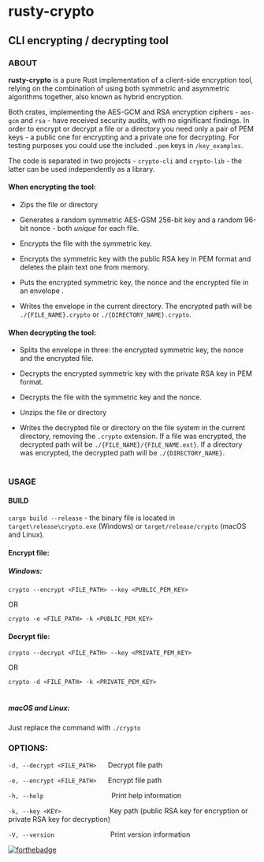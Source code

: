 # rusty-crypto
## CLI encrypting / decrypting tool

### ABOUT
**rusty-crypto** is a pure Rust implementation of a client-side encryption tool, 
relying on the combination of using both symmetric and asymmetric algorithms together, 
also known as hybrid encryption.

Both crates, implementing the AES-GCM and RSA encryption ciphers - `aes-gcm` and `rsa` - have received security audits, with no significant findings.
In order to encrypt or decrypt a file or a directory you need only a pair of PEM keys - a public one for encrypting and a private one for decrypting. 
For testing purposes you could use the included `.pem` keys in `/key_examples`.

The code is separated in two projects - `crypto-cli` and `crypto-lib` - the latter can be used independently as a library.


#### When encrypting the tool: 

- Zips the file or directory

- Generates a random symmetric AES-GSM 256-bit key and a random 96-bit nonce - both _unique_ for each file. 

- Encrypts the file with the symmetric key.

- Encrypts the symmetric key with the public RSA key in PEM format and deletes the plain text one from memory.

- Puts the encrypted symmetric key, the nonce and the encrypted file in an envelope .

- Writes the envelope in the current directory. The encrypted path will be `./{FILE_NAME}.crypto` or `./{DIRECTORY_NAME}.crypto`.

#### When decrypting the tool:

- Splits the envelope in three: the encrypted symmetric key, the nonce and the encrypted file.

- Decrypts the encrypted symmetric key with the private RSA key in PEM format.

- Decrypts the file with the symmetric key and the nonce.

- Unzips the file or directory

- Writes the decrypted file or directory on the file system in the current directory, removing the `.crypto` extension. 
If a file was encrypted, the decrypted path will be `./{FILE_NAME}/{FILE_NAME.ext}`. 
If a directory was encrypted, the decrypted path will be `./{DIRECTORY_NAME}`.
  <br/><br/>

### USAGE

#### BUILD

`cargo build --release` - the binary file is located in `target\release\crypto.exe` (Windows) 
or `target/release/crypto` (macOS and Linux).

#### Encrypt file:

##### Windows:

`crypto --encrypt <FILE_PATH> --key <PUBLIC_PEM_KEY>`

OR

`crypto -e <FILE_PATH> -k <PUBLIC_PEM_KEY>`

#### Decrypt file:

`crypto --decrypt <FILE_PATH> --key <PRIVATE_PEM_KEY>`

OR

`crypto -d <FILE_PATH> -k <PRIVATE_PEM_KEY>`
<br/><br/>

##### macOS and Linux:

Just replace the command with `./crypto`

### OPTIONS:

`-d, --decrypt <FILE_PATH>`&nbsp;&nbsp;&nbsp;&nbsp;&nbsp;&nbsp;Decrypt file path

`-e, --encrypt <FILE_PATH>`&nbsp;&nbsp;&nbsp;&nbsp;&nbsp;&nbsp;Encrypt file path

`-h, --help`&nbsp;&nbsp;&nbsp;&nbsp;&nbsp;&nbsp;&nbsp;&nbsp;&nbsp;&nbsp;&nbsp;&nbsp;&nbsp;&nbsp;&nbsp;&nbsp;&nbsp;&nbsp;&nbsp;&nbsp;&nbsp;&nbsp;&nbsp;&nbsp;&nbsp;&nbsp;&nbsp;&nbsp;&nbsp;&nbsp;&nbsp;&nbsp;&nbsp;&nbsp;&nbsp;Print help information

`-k, --key <KEY>`&nbsp;&nbsp;&nbsp;&nbsp;&nbsp;&nbsp;&nbsp;&nbsp;&nbsp;&nbsp;&nbsp;&nbsp;&nbsp;&nbsp;&nbsp;&nbsp;&nbsp;&nbsp;&nbsp;&nbsp;&nbsp;&nbsp;&nbsp;&nbsp;&nbsp;Key path (public RSA key for encryption or private RSA key for decryption)

`-V, --version`&nbsp;&nbsp;&nbsp;&nbsp;&nbsp;&nbsp;&nbsp;&nbsp;&nbsp;&nbsp;&nbsp;&nbsp;&nbsp;&nbsp;&nbsp;&nbsp;&nbsp;&nbsp;&nbsp;&nbsp;&nbsp;&nbsp;&nbsp;&nbsp;&nbsp;&nbsp;&nbsp;&nbsp;&nbsp;Print version information

[![forthebadge](https://forthebadge.com/images/badges/made-with-rust.svg)](https://forthebadge.com)

